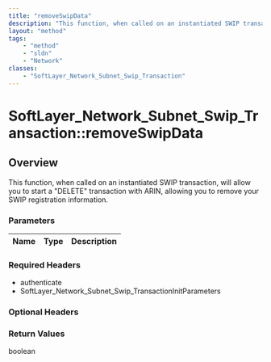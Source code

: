 ```yaml
---
title: "removeSwipData"
description: "This function, when called on an instantiated SWIP transaction, will allow you to start a 'DELETE' transaction with ARIN... "
layout: "method"
tags:
    - "method"
    - "sldn"
    - "Network"
classes:
    - "SoftLayer_Network_Subnet_Swip_Transaction"
---
```

# SoftLayer_Network_Subnet_Swip_Transaction::removeSwipData
## Overview 
This function, when called on an instantiated SWIP transaction, will allow you to start a "DELETE" transaction with ARIN, allowing you to remove your SWIP registration information. 

### Parameters 
|Name | Type | Description |
| --- | --- | --- |


### Required Headers
* authenticate
* SoftLayer_Network_Subnet_Swip_TransactionInitParameters

### Optional Headers

### Return Values
boolean

